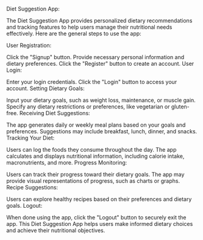 Diet Suggestion App:

The Diet Suggestion App provides personalized dietary recommendations and tracking features to help users manage their nutritional needs effectively. Here are the general steps to use the app:

User Registration:

Click the "Signup" button.
Provide necessary personal information and dietary preferences.
Click the "Register" button to create an account.
User Login:

Enter your login credentials.
Click the "Login" button to access your account.
Setting Dietary Goals:

Input your dietary goals, such as weight loss, maintenance, or muscle gain.
Specify any dietary restrictions or preferences, like vegetarian or gluten-free.
Receiving Diet Suggestions:

The app generates daily or weekly meal plans based on your goals and preferences.
Suggestions may include breakfast, lunch, dinner, and snacks.
Tracking Your Diet:

Users can log the foods they consume throughout the day.
The app calculates and displays nutritional information, including calorie intake, macronutrients, and more.
Progress Monitoring:

Users can track their progress toward their dietary goals.
The app may provide visual representations of progress, such as charts or graphs.
Recipe Suggestions:

Users can explore healthy recipes based on their preferences and dietary goals.
Logout:

When done using the app, click the "Logout" button to securely exit the app.
This Diet Suggestion App helps users make informed dietary choices and achieve their nutritional objectives.






